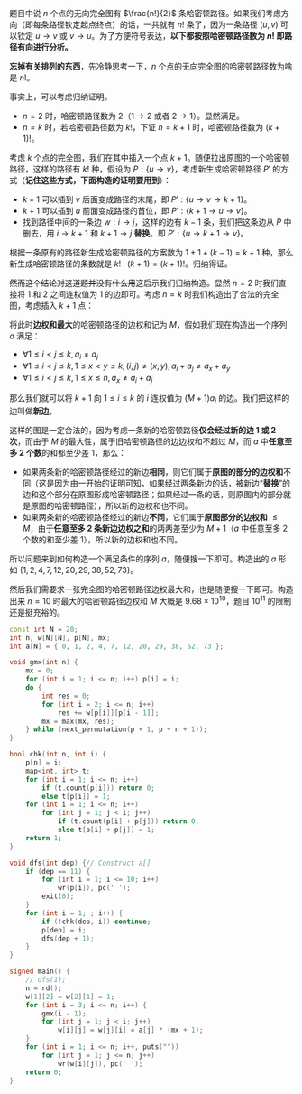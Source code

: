 题目中说 $n$ 个点的无向完全图有 $\frac{n!}{2}$ 条哈密顿路径。如果我们考虑方向（即每条路径钦定起点终点）的话，一共就有 $n!$ 条了，因为一条路径 $(u,v)$ 可以钦定 $u\to v$ 或 $v\to u$。为了方便符号表达，**以下都按照哈密顿路径数为 $n!$ 即路径有向进行分析。**

**忘掉有关排列的东西**，先冷静思考一下，$n$ 个点的无向完全图的哈密顿路径数为啥是 $n!$。

事实上，可以考虑归纳证明。

- $n=2$ 时，哈密顿路径数为 $2$（$1\to 2$ 或者 $2\to 1$）。显然满足。
- $n=k$ 时，若哈密顿路径数为 $k!$，下证 $n=k+1$ 时，哈密顿路径数为 $(k+1)!$。

考虑 $k$ 个点的完全图，我们在其中插入一个点 $k+1$。随便拉出原图的一个哈密顿路径，这样的路径有 $k!$ 种，假设为 $P:\{u\to v\}$，考虑新生成哈密顿路径 $P'$ 的方式（**记住这些方式，下面构造的证明要用到**）：

- $k+1$ 可以插到 $v$ 后面变成路径的末尾，即 $P':\{u\to v\to k+1\}$。
- $k+1$ 可以插到 $u$ 前面变成路径的首位，即 $P':\{k+1\to u\to v\}$。
- 找到路径中间的一条边 $w:i\to j$，这样的边有 $k-1$ 条，我们把这条边从 $P$ 中删去，用 $i\to k+1$ 和 $k+1\to j$ **替换**。即 $P':\{u\to k+1\to v\}$。

根据一条原有的路径新生成哈密顿路径的方案数为 $1+1+(k-1)=k+1$ 种，那么新生成哈密顿路径的条数就是 $k!\cdot (k+1)=(k+1)!$。归纳得证。

~~然而这个结论对这道题并没有什么用~~这启示我们归纳构造。显然 $n=2$ 时我们直接将 $1$ 和 $2$ 之间连权值为 $1$ 的边即可。考虑 $n=k$ 时我们构造出了合法的完全图，考虑插入 $k+1$ 点：

将此时**边权和最大**的哈密顿路径的边权和记为 $M$，假如我们现在构造出一个序列 $a$ 满足：

- $\forall 1\le i<j\le k,a_i\neq a_j$
- $\forall 1\le i<j\le k,1\le x<y\le k,(i,j)\neq (x,y),a_i+a_j\neq a_x+a_y$
- $\forall 1\le i<j\le k,1\le x\le n,a_x\neq a_i+a_j$

那么我们就可以将 $k+1$ 向 $1\le i\le k$ 的 $i$ 连权值为 $(M+1)a_i$ 的边。我们把这样的边叫做**新边**。

这样的图是一定合法的，因为考虑一条新的哈密顿路径**仅会经过新的边 $1$ 或 $2$ 次**，而由于 $M$ 的最大性，属于旧哈密顿路径的边边权和不超过 $M$，而 $a$ 中**任意至多 $2$ 个数**的和都至少差 $1$，那么：

- 如果两条新的哈密顿路径经过的新边**相同**，则它们属于**原图的部分的边权和**不同（这是因为由一开始的证明可知，如果经过两条新边的话，被新边“**替换**”的边和这个部分在原图形成哈密顿路径；如果经过一条的话，则原图内的部分就是原图的哈密顿路径），所以新的边权和也不同。
- 如果两条新的哈密顿路径经过的新边**不同**，它们属于**原图部分的边权和** $\le M$，由于**任意至多 $2$ 条新边边权之和**的两两差至少为 $M+1$（$a$ 中任意至多 $2$ 个数的和至少差 $1$），所以新的边权和也不同。

所以问题来到如何构造一个满足条件的序列 $a$，随便搜一下即可。构造出的 $a$ 形如 $\{1,2,4,7,12,20,29,38,52,73\}$。

然后我们需要求一张完全图的哈密顿路径边权最大和，也是随便搜一下即可。构造出来 $n=10$ 时最大的哈密顿路径边权和 $M$ 大概是 $9.68\times 10^{10}$，题目 $10^{11}$ 的限制还是挺充裕的。

```cpp
const int N = 20;
int n, w[N][N], p[N], mx;
int a[N] = { 0, 1, 2, 4, 7, 12, 20, 29, 38, 52, 73 };

void gmx(int n) {
    mx = 0;
    for (int i = 1; i <= n; i++) p[i] = i;
    do {
        int res = 0;
        for (int i = 2; i <= n; i++)
            res += w[p[i]][p[i - 1]];
        mx = max(mx, res);
    } while (next_permutation(p + 1, p + n + 1));
}

bool chk(int n, int i) {
    p[n] = i;
    map<int, int> t;
    for (int i = 1; i <= n; i++) 
        if (t.count(p[i])) return 0;
        else t[p[i]] = 1;
    for (int i = 1; i <= n; i++)
        for (int j = 1; j < i; j++)
            if (t.count(p[i] + p[j])) return 0;
            else t[p[i] + p[j]] = 1;
    return 1;
}

void dfs(int dep) {// Construct a[]
    if (dep == 11) {
        for (int i = 1; i <= 10; i++) 
            wr(p[i]), pc(' ');
        exit(0);
    }
    for (int i = 1; ; i++) {
        if (!chk(dep, i)) continue;
        p[dep] = i;
        dfs(dep + 1);
    }
}

signed main() {
    // dfs(1);
    n = rd();
    w[1][2] = w[2][1] = 1;
    for (int i = 3; i <= n; i++) {
        gmx(i - 1);
        for (int j = 1; j < i; j++)
            w[i][j] = w[j][i] = a[j] * (mx + 1);
    }
    for (int i = 1; i <= n; i++, puts(""))
        for (int j = 1; j <= n; j++)
            wr(w[i][j]), pc(' ');
    return 0;
}
```